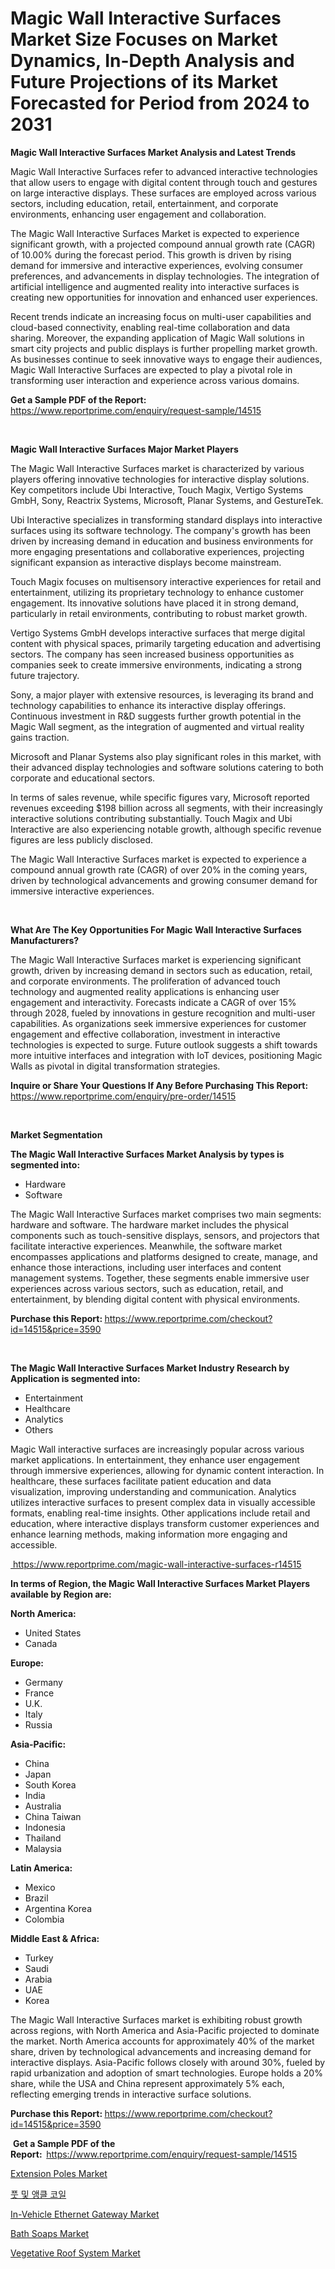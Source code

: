 <p><h1>Magic Wall Interactive Surfaces Market Size Focuses on Market Dynamics, In-Depth Analysis and Future Projections of its Market Forecasted for Period from 2024 to 2031</h1></p><p><strong>Magic Wall Interactive Surfaces Market Analysis and Latest Trends</strong></p>
<p><p>Magic Wall Interactive Surfaces refer to advanced interactive technologies that allow users to engage with digital content through touch and gestures on large interactive displays. These surfaces are employed across various sectors, including education, retail, entertainment, and corporate environments, enhancing user engagement and collaboration.</p><p>The Magic Wall Interactive Surfaces Market is expected to experience significant growth, with a projected compound annual growth rate (CAGR) of 10.00% during the forecast period. This growth is driven by rising demand for immersive and interactive experiences, evolving consumer preferences, and advancements in display technologies. The integration of artificial intelligence and augmented reality into interactive surfaces is creating new opportunities for innovation and enhanced user experiences.</p><p>Recent trends indicate an increasing focus on multi-user capabilities and cloud-based connectivity, enabling real-time collaboration and data sharing. Moreover, the expanding application of Magic Wall solutions in smart city projects and public displays is further propelling market growth. As businesses continue to seek innovative ways to engage their audiences, Magic Wall Interactive Surfaces are expected to play a pivotal role in transforming user interaction and experience across various domains.</p></p>
<p><strong>Get a Sample PDF of the Report:&nbsp;</strong> <a href="https://www.reportprime.com/enquiry/request-sample/14515">https://www.reportprime.com/enquiry/request-sample/14515</a></p>
<p>&nbsp;</p>
<p><strong>Magic Wall Interactive Surfaces Major Market Players</strong></p>
<p><p>The Magic Wall Interactive Surfaces market is characterized by various players offering innovative technologies for interactive display solutions. Key competitors include Ubi Interactive, Touch Magix, Vertigo Systems GmbH, Sony, Reactrix Systems, Microsoft, Planar Systems, and GestureTek.</p><p>Ubi Interactive specializes in transforming standard displays into interactive surfaces using its software technology. The company's growth has been driven by increasing demand in education and business environments for more engaging presentations and collaborative experiences, projecting significant expansion as interactive displays become mainstream.</p><p>Touch Magix focuses on multisensory interactive experiences for retail and entertainment, utilizing its proprietary technology to enhance customer engagement. Its innovative solutions have placed it in strong demand, particularly in retail environments, contributing to robust market growth.</p><p>Vertigo Systems GmbH develops interactive surfaces that merge digital content with physical spaces, primarily targeting education and advertising sectors. The company has seen increased business opportunities as companies seek to create immersive environments, indicating a strong future trajectory.</p><p>Sony, a major player with extensive resources, is leveraging its brand and technology capabilities to enhance its interactive display offerings. Continuous investment in R&D suggests further growth potential in the Magic Wall segment, as the integration of augmented and virtual reality gains traction.</p><p>Microsoft and Planar Systems also play significant roles in this market, with their advanced display technologies and software solutions catering to both corporate and educational sectors.</p><p>In terms of sales revenue, while specific figures vary, Microsoft reported revenues exceeding $198 billion across all segments, with their increasingly interactive solutions contributing substantially. Touch Magix and Ubi Interactive are also experiencing notable growth, although specific revenue figures are less publicly disclosed.</p><p>The Magic Wall Interactive Surfaces market is expected to experience a compound annual growth rate (CAGR) of over 20% in the coming years, driven by technological advancements and growing consumer demand for immersive interactive experiences.</p></p>
<p>&nbsp;</p>
<p><strong>What Are The Key Opportunities For Magic Wall Interactive Surfaces Manufacturers?</strong></p>
<p><p>The Magic Wall Interactive Surfaces market is experiencing significant growth, driven by increasing demand in sectors such as education, retail, and corporate environments. The proliferation of advanced touch technology and augmented reality applications is enhancing user engagement and interactivity. Forecasts indicate a CAGR of over 15% through 2028, fueled by innovations in gesture recognition and multi-user capabilities. As organizations seek immersive experiences for customer engagement and effective collaboration, investment in interactive technologies is expected to surge. Future outlook suggests a shift towards more intuitive interfaces and integration with IoT devices, positioning Magic Walls as pivotal in digital transformation strategies.</p></p>
<p><strong>Inquire or Share Your Questions If Any Before Purchasing This Report:</strong> <a href="https://www.reportprime.com/enquiry/pre-order/14515">https://www.reportprime.com/enquiry/pre-order/14515</a></p>
<p>&nbsp;</p>
<p><strong>Market Segmentation</strong></p>
<p><strong>The Magic Wall Interactive Surfaces Market Analysis by types is segmented into:</strong></p>
<p><ul><li>Hardware</li><li>Software</li></ul></p>
<p><p>The Magic Wall Interactive Surfaces market comprises two main segments: hardware and software. The hardware market includes the physical components such as touch-sensitive displays, sensors, and projectors that facilitate interactive experiences. Meanwhile, the software market encompasses applications and platforms designed to create, manage, and enhance those interactions, including user interfaces and content management systems. Together, these segments enable immersive user experiences across various sectors, such as education, retail, and entertainment, by blending digital content with physical environments.</p></p>
<p><strong>Purchase this Report:&nbsp;</strong><a href="https://www.reportprime.com/checkout?id=14515&price=3590">https://www.reportprime.com/checkout?id=14515&price=3590</a></p>
<p>&nbsp;</p>
<p><strong>The Magic Wall Interactive Surfaces Market Industry Research by Application is segmented into:</strong></p>
<p><ul><li>Entertainment</li><li>Healthcare</li><li>Analytics</li><li>Others</li></ul></p>
<p><p>Magic Wall interactive surfaces are increasingly popular across various market applications. In entertainment, they enhance user engagement through immersive experiences, allowing for dynamic content interaction. In healthcare, these surfaces facilitate patient education and data visualization, improving understanding and communication. Analytics utilizes interactive surfaces to present complex data in visually accessible formats, enabling real-time insights. Other applications include retail and education, where interactive displays transform customer experiences and enhance learning methods, making information more engaging and accessible.</p></p>
<p><a href="https://www.reportprime.com/magic-wall-interactive-surfaces-r14515">&nbsp;https://www.reportprime.com/magic-wall-interactive-surfaces-r14515</a></p>
<p><strong>In terms of Region, the Magic Wall Interactive Surfaces Market Players available by Region are:</strong></p>
<p>
    <p> <strong> North America: </strong>
        <ul>
            <li>United States</li>
            <li>Canada</li>
        </ul>
        </p> 
    <p> <strong> Europe: </strong>
        <ul>
            <li>Germany</li>
            <li>France</li>
            <li>U.K.</li>
            <li>Italy</li>
            <li>Russia</li>
        </ul>
        </p> 
    <p> <strong> Asia-Pacific: </strong>
        <ul>
            <li>China</li>
            <li>Japan</li>
            <li>South Korea</li>
            <li>India</li>
            <li>Australia</li>
            <li>China Taiwan</li>
            <li>Indonesia</li>
            <li>Thailand</li>
            <li>Malaysia</li>
        </ul>
        </p> 
    <p> <strong> Latin America: </strong>
        <ul>
            <li>Mexico</li>
            <li>Brazil</li>
            <li>Argentina Korea</li>
            <li>Colombia</li>
        </ul>
        </p> 
    <p> <strong> Middle East & Africa: </strong>
        <ul>
            <li>Turkey</li>
            <li>Saudi</li>
            <li>Arabia</li>
            <li>UAE</li>
            <li>Korea</li>
        </ul>
    </p>
    </p>
<p><p>The Magic Wall Interactive Surfaces market is exhibiting robust growth across regions, with North America and Asia-Pacific projected to dominate the market. North America accounts for approximately 40% of the market share, driven by technological advancements and increasing demand for interactive displays. Asia-Pacific follows closely with around 30%, fueled by rapid urbanization and adoption of smart technologies. Europe holds a 20% share, while the USA and China represent approximately 5% each, reflecting emerging trends in interactive surface solutions.</p></p>
<p><strong>Purchase this Report: </strong><a href="https://www.reportprime.com/checkout?id=14515&price=3590">https://www.reportprime.com/checkout?id=14515&price=3590</a></p>
<p>&nbsp;<strong>Get a Sample PDF of the Report:&nbsp;&nbsp;</strong><a href="https://www.reportprime.com/enquiry/request-sample/14515">https://www.reportprime.com/enquiry/request-sample/14515</a></p>
<p><strong></strong></p>
<p><p><a href="https://medium.com/@adam.dyer78678/the-extension-poles-market-report-analyzes-important-operational-and-performance-data-so-one-may-d8dbab222450">Extension Poles Market</a></p><p><a href="https://medium.com/@terina.1/%EB%B0%9C%EA%B3%BC-%EB%B0%9C%EB%AA%A9-%EC%BD%94%EC%9D%BC-%EC%8B%9C%EC%9E%A5%EC%9D%98-%EC%84%B1%EC%9E%A5-%EA%B8%B0%ED%9A%8C%EC%99%80-%EB%8F%84%EC%A0%84-%EA%B3%BC%EC%A0%9C%EB%8A%94-%EB%AC%B4%EC%97%87%EC%9D%B8%EA%B0%80%EC%9A%94-820961538c2d">풋 및 앵클 코일</a></p><p><a href="https://issuu.com/reportprime-2/docs/in-vehicle-ethernet-gateway-market-_696bb3d2599bf5">In-Vehicle Ethernet Gateway Market</a></p><p><a href="https://medium.com/@adam.dyer78678/global-bath-soaps-industry-research-report-competitive-landscape-market-size-regional-status-and-9fd7511d385c">Bath Soaps Market</a></p><p><a href="https://www.linkedin.com/pulse/what-factors-influence-vegetative-roof-system-market-coming-years-eevdc?trackingId=I5ZG4s1ARtK5VML1rO4OiA%3D%3D">Vegetative Roof System Market</a></p></p>